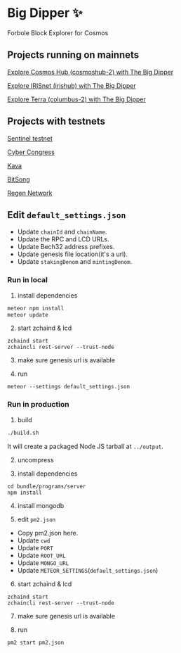 # Big Dipper :sparkles:

Forbole Block Explorer for Cosmos

## Projects running on mainnets

[Explore Cosmos Hub (cosmoshub-2) with The Big Dipper](https://cosmos.bigdipper.live)

[Explore IRISnet (irishub) with The Big Dipper](https://iris.bigdipper.live)

[Explore Terra (columbus-2) with The Big Dipper](https://terra.bigdipper.live)

## Projects with testnets

[Sentinel testnet](https://explorer.sentinel.co/)

[Cyber Congress](https://cyberd.ai/)

[Kava](https://testnet-1.kava.bigdipper.live/)

[BitSong](https://testnet-1.bitsong.bigdipper.live/)

[Regen Network](http://bigdipper.regen.network/)

## Edit `default_settings.json`

- Update `chainId` and `chainName`.
- Update the RPC and LCD URLs.
- Update Bech32 address prefixes.
- Update genesis file location(it's a url).
- Update `stakingDenom` and `mintingDenom`.

### Run in local

1. install dependencies
```sh
meteor npm install
meteor update
```

2. start zchaind & lcd
```
zchaind start
zchaincli rest-server --trust-node
```

3. make sure genesis url is available

4. run
```
meteor --settings default_settings.json
```

### Run in production

1. build
```sh
./build.sh
```
It will create a packaged Node JS tarball at `../output`. 

2. uncompress

3. install dependencies
```
cd bundle/programs/server
npm install
```

4. install mongodb

5. edit `pm2.json`

- Copy pm2.json here.  
- Update `cwd`
- Update `PORT`
- Update `ROOT_URL`
- Update `MONGO_URL`
- Update `METEOR_SETTINGS`(`default_settings.json`)

6. start zchaind & lcd
```
zchaind start
zchaincli rest-server --trust-node
```

7. make sure genesis url is available

8. run
```
pm2 start pm2.json
```